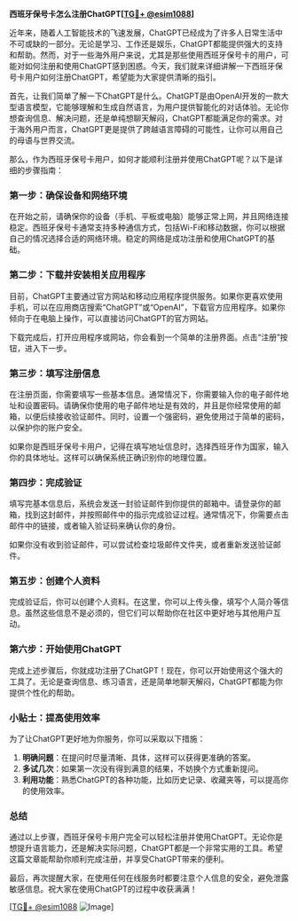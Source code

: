 **西班牙保号卡怎么注册ChatGPT[[TG💪+ @esim1088](https://t.me/s/esim1088)]**

近年来，随着人工智能技术的飞速发展，ChatGPT已经成为了许多人日常生活中不可或缺的一部分。无论是学习、工作还是娱乐，ChatGPT都能提供强大的支持和帮助。然而，对于一些海外用户来说，尤其是那些使用西班牙保号卡的用户，可能对如何注册和使用ChatGPT感到困惑。今天，我们就来详细讲解一下西班牙保号卡用户如何注册ChatGPT，希望能为大家提供清晰的指引。

首先，让我们简单了解一下ChatGPT是什么。ChatGPT是由OpenAI开发的一款大型语言模型，它能够理解和生成自然语言，为用户提供智能化的对话体验。无论你想查询信息、解决问题，还是单纯想聊天解闷，ChatGPT都能满足你的需求。对于海外用户而言，ChatGPT更是提供了跨越语言障碍的可能性，让你可以用自己的母语与世界交流。

那么，作为西班牙保号卡用户，如何才能顺利注册并使用ChatGPT呢？以下是详细的步骤指南：

### 第一步：确保设备和网络环境

在开始之前，请确保你的设备（手机、平板或电脑）能够正常上网，并且网络连接稳定。西班牙保号卡通常支持多种通信方式，包括Wi-Fi和移动数据，你可以根据自己的情况选择合适的网络环境。稳定的网络是成功注册和使用ChatGPT的基础。

### 第二步：下载并安装相关应用程序

目前，ChatGPT主要通过官方网站和移动应用程序提供服务。如果你更喜欢使用手机，可以在应用商店搜索“ChatGPT”或“OpenAI”，下载官方应用程序。如果你倾向于在电脑上操作，可以直接访问ChatGPT的官方网站。

下载完成后，打开应用程序或网站，你会看到一个简单的注册界面。点击“注册”按钮，进入下一步。

### 第三步：填写注册信息

在注册页面，你需要填写一些基本信息。通常情况下，你需要输入你的电子邮件地址和设置密码。请确保你使用的电子邮件地址是有效的，并且是你经常使用的邮箱，以便后续接收验证邮件。同时，设置一个强密码，避免使用过于简单的密码，以保护你的账户安全。

如果你是西班牙保号卡用户，记得在填写地址信息时，选择西班牙作为国家，输入你的具体地址。这样可以确保系统正确识别你的地理位置。

### 第四步：完成验证

填写完基本信息后，系统会发送一封验证邮件到你提供的邮箱中。请登录你的邮箱，找到这封邮件，并按照邮件中的指示完成验证过程。通常情况下，你需要点击邮件中的链接，或者输入验证码来确认你的身份。

如果你没有收到验证邮件，可以尝试检查垃圾邮件文件夹，或者重新发送验证邮件。

### 第五步：创建个人资料

完成验证后，你可以创建个人资料。在这里，你可以上传头像，填写个人简介等信息。虽然这些信息不是必须的，但它们可以帮助你在社区中更好地与其他用户互动。

### 第六步：开始使用ChatGPT

完成上述步骤后，你就成功注册了ChatGPT！现在，你可以开始使用这个强大的工具了。无论是查询信息、练习语言，还是简单地聊天解闷，ChatGPT都能为你提供个性化的帮助。

### 小贴士：提高使用效率

为了让ChatGPT更好地为你服务，你可以采取以下措施：

1. **明确问题**：在提问时尽量清晰、具体，这样可以获得更准确的答案。
2. **多试几次**：如果第一次没有得到满意的结果，不妨换个方式重新提问。
3. **利用功能**：熟悉ChatGPT的各种功能，比如历史记录、收藏夹等，可以提高你的使用效率。

### 总结

通过以上步骤，西班牙保号卡用户完全可以轻松注册并使用ChatGPT。无论你是想提升语言能力，还是解决实际问题，ChatGPT都是一个非常实用的工具。希望这篇文章能帮助你顺利完成注册，并享受ChatGPT带来的便利。

最后，再次提醒大家，在使用任何在线服务时都要注意个人信息的安全，避免泄露敏感信息。祝大家在使用ChatGPT的过程中收获满满！

[[TG💪+ @esim1088](https://t.me/s/esim1088) ![Image](https://i.postimg.cc/4NQfJmqS/Snipaste-2025-05-13-00-14-12.png)]